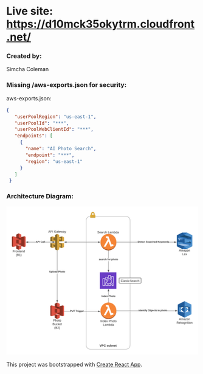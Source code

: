 # Live site: https://d10mck35okytrm.cloudfront.net/

### Created by:
Simcha Coleman

### Missing /aws-exports.json for security:
aws-exports.json:

```json
{
   "userPoolRegion": "us-east-1",
   "userPoolId": "***",
   "userPoolWebClientId": "***",
   "endpoints": [
     {
       "name": "AI Photo Search",
       "endpoint": "***",
       "region": "us-east-1"
     }
   ]
 }

```

### Architecture Diagram:
![alt text](https://github.com/scratchingmycranium/AI_Album/blob/master/AiPhotoAlbumFlow-1.png "Logo Title Text 1")

This project was bootstrapped with [Create React App](https://github.com/facebook/create-react-app).

